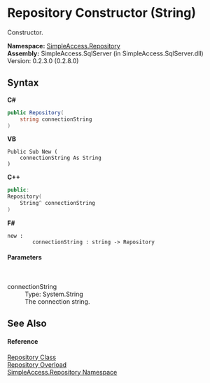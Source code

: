 # Repository Constructor (String)
 

Constructor.

**Namespace:**&nbsp;<a href="41571b4f-ca9a-e902-c5ef-a7c14c631bb2">SimpleAccess.Repository</a><br />**Assembly:**&nbsp;SimpleAccess.SqlServer (in SimpleAccess.SqlServer.dll) Version: 0.2.3.0 (0.2.8.0)

## Syntax

**C#**<br />
``` C#
public Repository(
	string connectionString
)
```

**VB**<br />
``` VB
Public Sub New ( 
	connectionString As String
)
```

**C++**<br />
``` C++
public:
Repository(
	String^ connectionString
)
```

**F#**<br />
``` F#
new : 
        connectionString : string -> Repository
```


#### Parameters
&nbsp;<dl><dt>connectionString</dt><dd>Type: System.String<br />The connection string.</dd></dl>

## See Also


#### Reference
<a href="edb9c152-cd28-6594-590a-18a81e266968">Repository Class</a><br /><a href="5f661832-0e66-7460-c41f-54610fe20c23">Repository Overload</a><br /><a href="41571b4f-ca9a-e902-c5ef-a7c14c631bb2">SimpleAccess.Repository Namespace</a><br />